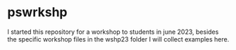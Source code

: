 # pswrkshp

I started this repository for a workshop to students in june 2023, besides the specific workshop files in the wshp23 folder I will collect examples here.
